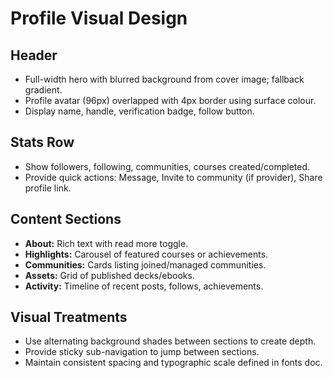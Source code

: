 # Profile Visual Design

## Header
- Full-width hero with blurred background from cover image; fallback gradient.
- Profile avatar (96px) overlapped with 4px border using surface colour.
- Display name, handle, verification badge, follow button.

## Stats Row
- Show followers, following, communities, courses created/completed.
- Provide quick actions: Message, Invite to community (if provider), Share profile link.

## Content Sections
- **About:** Rich text with read more toggle.
- **Highlights:** Carousel of featured courses or achievements.
- **Communities:** Cards listing joined/managed communities.
- **Assets:** Grid of published decks/ebooks.
- **Activity:** Timeline of recent posts, follows, achievements.

## Visual Treatments
- Use alternating background shades between sections to create depth.
- Provide sticky sub-navigation to jump between sections.
- Maintain consistent spacing and typographic scale defined in fonts doc.

